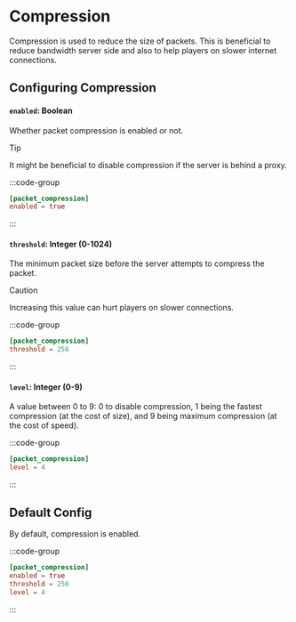 # Compression
Compression is used to reduce the size of packets. This is beneficial to reduce bandwidth server side and also to help players on slower internet connections.

## Configuring Compression

#### `enabled`: Boolean
Whether packet compression is enabled or not.

> [!TIP]
> It might be beneficial to disable compression if the server is behind a proxy.

:::code-group
```toml [features.toml] {2}
[packet_compression]
enabled = true
```
:::

#### `threshold`: Integer (0-1024)

The minimum packet size before the server attempts to compress the packet.

> [!CAUTION]
> Increasing this value can hurt players on slower connections.

:::code-group
```toml [features.toml] {2}
[packet_compression]
threshold = 256
```
:::

#### `level`: Integer (0-9)

A value between 0 to 9: 0 to disable compression, 1 being the fastest compression (at the cost of size), and 9 being maximum compression (at the cost of speed).

:::code-group
```toml [features.toml] {2}
[packet_compression]
level = 4
```
:::

## Default Config

By default, compression is enabled.

:::code-group
```toml [features.toml]
[packet_compression]
enabled = true
threshold = 256
level = 4
```
:::

